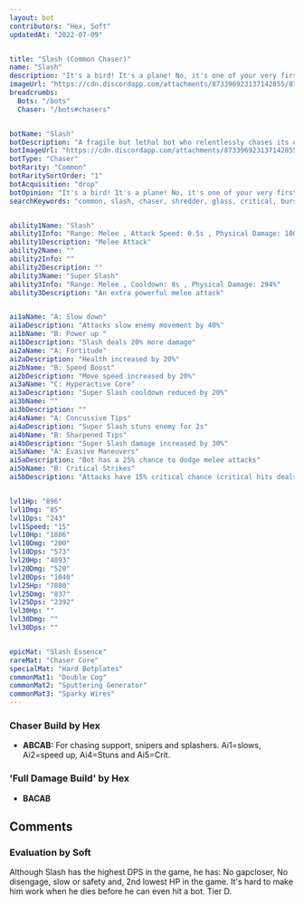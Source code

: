 ```yaml
---
layout: bot
contributors: "Hex, Soft"
updatedAt: "2022-07-09"


title: "Slash (Common Chaser)"
name: "Slash"
description: "It's a bird! It's a plane! No, it's one of your very first bots upon entering Botworld Adventure. With Slash in hand, you will be taught the basic tactics and strategies of using a chaser (against snipers/evaders). Slash provides a very high damage output, if not the highest, with the drawback of being nearly extremely squishy. Can kill very fast and can also die very fast.\n\n\n"
imageUrl: "https://cdn.discordapp.com/attachments/873396923137142855/873397428114575410/slasher.png"
breadcrumbs:
  Bots: "/bots"
  Chaser: "/bots#chasers"


botName: "Slash"
botDescription: "A fragile but lethal bot who relentlessly chases its enemies. Thin skinned."
botImageUrl: "https://cdn.discordapp.com/attachments/873396923137142855/873397428114575410/slasher.png"
botType: "Chaser"
botRarity: "Common"
botRaritySortOrder: "1"
botAcquisition: "drop"
botOpinion: "It's a bird! It's a plane! No, it's one of your very first bots upon entering Botworld Adventure. With Slash in hand, you will be taught the basic tactics and strategies of using a chaser (against snipers/evaders). Slash provides a very high damage output, if not the highest, with the drawback of being nearly extremely squishy. Can kill very fast and can also die very fast."
searchKeywords: "common, slash, chaser, shredder, glass, critical, burst"


ability1Name: "Slash"
ability1Info: "Range: Melee , Attack Speed: 0.5s , Physical Damage: 100%"
ability1Description: "Melee Attack"
ability2Name: ""
ability2Info: ""
ability2Description: ""
ability3Name: "Super Slash"
ability3Info: "Range: Melee , Cooldown: 8s , Physical Damage: 294%"
ability3Description: "An extra powerful melee attack"


ai1aName: "A: Slow down"
ai1aDescription: "Attacks slow enemy movement by 40%"
ai1bName: "B: Power up "
ai1bDescription: "Slash deals 20% more damage"
ai2aName: "A: Fortitude"
ai2aDescription: "Health increased by 20%"
ai2bName: "B: Speed Boost"
ai2bDescription: "Move speed increased by 20%"
ai3aName: "C: Hyperactive Core"
ai3aDescription: "Super Slash cooldown reduced by 20%"
ai3bName: ""
ai3bDescription: ""
ai4aName: "A: Concussive Tips"
ai4aDescription: "Super Slash stuns enemy for 2s"
ai4bName: "B: Sharpened Tips"
ai4bDescription: "Super Slash damage increased by 30%"
ai5aName: "A: Evasive Maneuvers"
ai5aDescription: "Bot has a 25% chance to dodge melee attacks"
ai5bName: "B: Critical Strikes"
ai5bDescription: "Attacks have 15% critical chance (critical hits deals double damage)"


lvl1Hp: "896"
lvl1Dmg: "85"
lvl1Dps: "243"
lvl1Speed: "15"
lvl10Hp: "1886"
lvl10Dmg: "200"
lvl10Dps: "573"
lvl20Hp: "4893"
lvl20Dmg: "520"
lvl20Dps: "1040"
lvl25Hp: "7880"
lvl25Dmg: "837"
lvl25Dps: "2392"
lvl30Hp: ""
lvl30Dmg: ""
lvl30Dps: ""


epicMat: "Slash Essence"
rareMat: "Chaser Core"
specialMat: "Hard Botplates"
commonMat1: "Double Cog"
commonMat2: "Sputtering Generator"
commonMat3: "Sparky Wires"
---
```


### Chaser Build by Hex

- **ABCAB:** For chasing support, snipers and splashers. Ai1=slows, Ai2=speed up, Ai4=Stuns and Ai5=Crit.

### 'Full Damage Build' by Hex
- **BACAB**

## Comments

### Evaluation by Soft
Although Slash has the highest DPS in the game, he has: No gapcloser, No disengage, slow or safety and, 2nd lowest HP in the game. It's hard to make him work when he dies before he can even hit a bot. Tier D.

